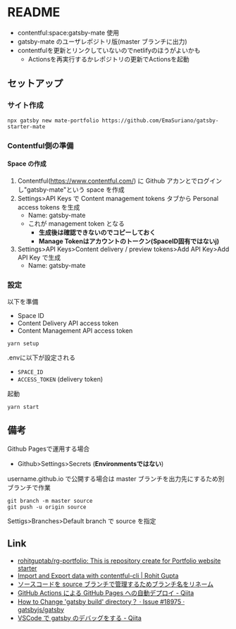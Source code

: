 # README

* contentful:space:gatsby-mate 使用
* gatsby-mate のユーザレポジトリ版(master ブランチに出力)
* contentfulを更新とリンクしていないのでnetlifyのほうがよいかも
    * Actionsを再実行するかレポジトリの更新でActionsを起動

## セットアップ

### サイト作成

```shell
npx gatsby new mate-portfolio https://github.com/EmaSuriano/gatsby-starter-mate
```

### Contentful側の準備

#### Space の作成

1. Contentful(https://www.contentful.com/) に Github アカンとでログインし"gatsby-mate"という space を作成
2. Settings>API Keys で Content management tokens タブから Personal access tokens を生成
    * Name: gatsby-mate
    * これが management token となる
        * **生成後は確認できないのでコピーしておく**
        * **Manage Tokenはアカウントのトークン(SpaceID固有ではないj)**
3. Settings>API Keys>Content delivery / preview tokens>Add API Key>Add API Key で生成
    *  Name: gatsby-mate

### 設定

以下を準備

* Space ID
* Content Delivery API access token
* Content Management API access token

```shell
yarn setup
```

.envに以下が設定される

* `SPACE_ID`
* `ACCESS_TOKEN` (delivery token)

起動

```shell
yarn start
```

## 備考

Github Pagesで運用する場合

* Github>Settings>Secrets (**Environmentsではない**)

username.github.io で公開する場合は master ブランチを出力先にするため別ブランチで作業

```shell
git branch -m master source
git push -u origin source
```

Settigs>Branches>Default branch で source を指定

## Link

- [rohitguptab/rg\-portfolio: This is repository create for Portfolio website starter](https://github.com/rohitguptab/rg-portfolio)
- [Import and Export data with contentful\-cli \| Rohit Gupta](https://rohitgupta.design/import-and-export-data-with-contentful-cli)
- [ソースコードを source ブランチで管理するためブランチ名をリネーム](https://ks6088ts.github.io/20200307-gatsby-get-started/)
- [GitHub Actions による GitHub Pages への自動デプロイ \- Qiita](https://qiita.com/peaceiris/items/d401f2e5724fdcb0759d)
- [How to Change 'gatsby build' directory？ · Issue \#18975 · gatsbyjs/gatsby](https://github.com/gatsbyjs/gatsby/issues/18975)
- [VSCode で gatsby のデバッグをする \- Qiita](https://qiita.com/3S_Laboo/items/8a963cd87d917a8bd3c9)
